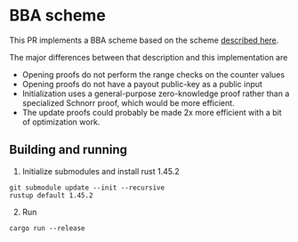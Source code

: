 # BBA scheme

This PR implements a BBA scheme based on the scheme [described here](https://hackmd.io/@izzy/rJApOn5zu).

The major differences between that description and this implementation are

- Opening proofs do not perform the range checks on the counter values
- Opening proofs do not have a payout public-key as a public input
- Initialization uses a general-purpose zero-knowledge proof rather than a specialized Schnorr proof, which would be more efficient.
- The update proofs could probably be made 2x more efficient with a bit of optimization work.

## Building and running

1. Initialize submodules and install rust 1.45.2

```
git submodule update --init --recursive
rustup default 1.45.2
```

2. Run

```
cargo run --release
```
